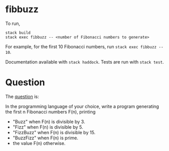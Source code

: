 # fibbuzz

To run, 

```
stack build 
stack exec fibbuzz -- <number of Fibonacci numbers to generate>
```

For example, for the first 10 Fibonacci numbers, run `stack exec fibbuzz -- 10`.

Documentation available with `stack haddock`. Tests are run with `stack test`.

# Question
The [question](https://github.com/swift-nav/screening_questions/blob/master/questions.md#swift-navigation-application-questions) is: 

In the programming language of your choice, write a program generating the first n Fibonacci numbers F(n), printing
- "Buzz" when F(n) is divisible by 3.
- "Fizz" when F(n) is divisible by 5.
- "FizzBuzz" when F(n) is divisible by 15.
- "BuzzFizz" when F(n) is prime.
- the value F(n) otherwise.



